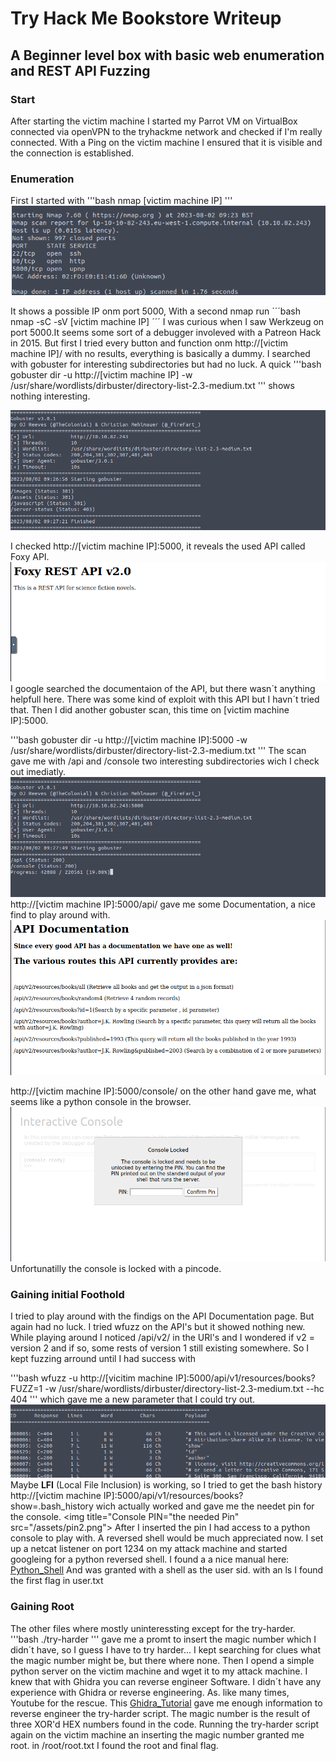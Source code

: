 # Try Hack Me Bookstore Writeup

## A Beginner level box with basic web enumeration and REST API Fuzzing

### Start
After starting the victim machine I started my Parrot VM on VirtualBox connected via openVPN to the tryhackme network and checked if I'm really connected.
With a Ping on the victim machine I ensured that it is visible and the connection is established.

### Enumeration

First I started with 
'''bash 
nmap [victim machine IP]
''' 
<img title="nmap scan" alt="standart nmap scan" src="/assets/nmap.png">

It shows a possible IP onm port 5000,
With a second nmap run 
´´´bash
nmap -sC -sV [victim machine IP] 
´´´
I was curious when I saw Werkzeug on port 5000.It seems some sort of a debugger involeved with a Patreon Hack in 2015. But first I tried every button and function onm http://[victim machine IP]/ with no results, everything is basically
a dummy.
I searched with gobuster for interesting subdirectories but had no luck. A quick
'''bash
gobuster dir -u http://[victim machine IP] -w /usr/share/wordlists/dirbuster/directory-list-2.3-medium.txt
'''
shows nothing interesting.

<img title="gobuster scan"  alt="nothing interesting" src="/assets/gobuster.png">

I checked http://[victim machine IP]:5000, it reveals the used API called Foxy API.
<img tittle="Foxy API" alt="Foxy REST API v.2.0" src="/assets/foxyREST.png">
I google searched the documentaion of the API, but there wasn´t anything helpfull here. 
There was some kind of exploit with this API but I havn´t tried that.
Then I did another gobuster scan, this time on [victim machine IP]:5000.

'''bash
gobuster dir -u http://[victim machine IP]:5000 -w /usr/share/wordlists/dirbuster/directory-list-2.3-medium.txt
'''
The scan gave me with /api and /console two interesting subdirectories wich I check out imediatly.
<img title="gobuster on port 5000" alt="/api and /console" src="/assets/gobuster_port5000.png">
http://[victim machine IP]:5000/api/ gave me some Documentation, a nice find to play around with.
<img title="/api" alt="API Documentation" src="/assets/port5000_api.png">

http://[victim machine IP]:5000/console/ on the other hand gave me, what seems like a python console in the browser.
<img title="/console" alt="Pythonshell locked with pin" src="/assets/port5000_console.png">
Unfortunatilly the console is locked with a pincode.

### Gaining initial Foothold 

I tried to play around with the findigs on the API Documentation page. But again had no luck. I tried wfuzz on the API's but it showed nothing new.
While playing around I noticed /api/v2/ in the URl's and I wondered if v2 = version 2 and if so, some rests of version 1 still existing somewhere.
So I kept fuzzing arround until I had success with 

'''bash
wfuzz -u http://[vicitim machine IP]:5000/api/v1/resources/books?FUZZ=1 -w /usr/share/wordlists/dirbuster/directory-list-2.3-medium.txt --hc 404
''' 
which gave me a new parameter that I could try out.
<img title="wfuzz" alt="finally success with wfuzz" src="/assets/wfuzz.png">
Maybe **LFI** (Local File Inclusion) is working, so I tried to get the bash history
http://[victim machine IP]:5000/api/v1/resources/books?show=.bash_history 
wich actually worked and gave me the needet pin for the console.
<img title="Console PIN="the needed Pin"  src="/assets/pin2.png">
After I inserted the pin I had access to a python console to play with.
A reversed shell would be much appreciated now. I set up a netcat listener on port 1234 on my attack machine and started googleing for a python reversed shell.
I found a a nice manual here: [Python_Shell](https://www.linuxfordevices.com/tutorials/shell-script/reverse-shell-in-python)
And was granted with a shell as the user sid.
with an ls I found the first flag in user.txt

### Gaining Root

The other files where mostly uninteressting except for the try-harder. 
'''bash
./try-harder
'''
gave me a promt to insert the magic number which I didn´t have, so I guess I have to try harder...
I kept searching for clues what the magic number might be, but there where none.
Then I opend a simple python server on the victim machine and wget it to my attack machine.
I knew that with Ghidra you can reverse engineer Software. I didn´t have any experience with Ghidra or reverse engineering.
As. like many times, Youtube for the rescue. 
This [Ghidra_Tutorial](https://www.youtube.com/watch?v=fTGTnrgjuGA&t=488s) gave me enough information to reverse engineer the try-harder script.
The magic number is the result of three XOR'd HEX numbers found in the code.
Running the try-harder script again on the victim machine an inserting the magic number granted me root.
in /root/root.txt I found the root and final flag.






